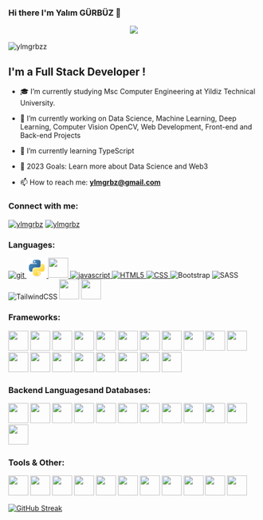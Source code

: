### Hi there I'm Yalım GÜRBÜZ 👋

<p align="middle"><img src="https://media1.giphy.com/media/XO8RMtRaK73isIt0i2/giphy.gif?cid=ecf05e47u1e45ix7bgnz62x51ywyr81hvq3chm1tnwce9p9l&rid=giphy.gif&ct=g" width="200px"></h2> 
<p align="left"> <img src="https://komarev.com/ghpvc/?username=ertgrulyksk&label=Profile%20views&color=0e75b6&style=flat" alt="ylmgrbzz" /> </p>

## I'm a Full Stack Developer !

- 🎓 I’m currently studying Msc Computer Engineering at Yildiz Technical University.
- 🔭 I’m currently working on Data Science, Machine Learning, Deep Learning, Computer Vision OpenCV, Web Development, Front-end and Back-end Projects
- 🌱 I’m currently learning TypeScript
- 🥅 2023 Goals: Learn more about Data Science and  Web3

- 📫 How to reach me: **ylmgrbz@gmail.com**
<h3 align="left">Connect with me:</h3>
<p align="left">
 
<a href="https://www.linkedin.com/in/ylmgrbz/" target="blank"><img align="center" src="https://upload.wikimedia.org/wikipedia/commons/8/81/LinkedIn_icon.svg" alt="ylmgrbz" height="30" width="40" /></a>
<a href="https://instagram.com/ylmgrbz" target="blank"><img align="center" src="https://upload.wikimedia.org/wikipedia/commons/9/95/Instagram_logo_2022.svg" alt="ylmgrbz" height="30" width="40" /></a>  
</p>

<h3 align="left">Languages:</h3>
<p align="left"></a> <a href="https://git-scm.com/" target="_blank"> <img src="https://www.vectorlogo.zone/logos/git-scm/git-scm-icon.svg" alt="git" width="40" height="40"/> </a> <a href="https://www.python.org" target="_blank"> <img src="https://raw.githubusercontent.com/devicons/devicon/master/icons/python/python-original.svg" alt="python" width="40" height="40"/> </a> <a href="https://www.javascript.com/" target="_blank"> <img src="https://1000logos.net/wp-content/uploads/2020/09/Java-Emblem.jpg" width="40" height="40"/>
 <img src="https://upload.wikimedia.org/wikipedia/commons/thumb/9/99/Unofficial_JavaScript_logo_2.svg/1200px-Unofficial_JavaScript_logo_2.svg.png" alt="javascript" width="40" height="40"/> </a> <a href="https://html.com/" target="_blank"> <img src="https://encrypted-tbn0.gstatic.com/images?q=tbn:ANd9GcQpngGRjYX1ca7qAADU3K6eGLj7ShQE3L2otdzfryl_Y9Ht2QRoQKYQbsXd36XIxMbYOw0&usqp=CAU" alt="HTML5" width="40" height="40"/> </a> <a href="" target="_blank"> <img src="https://upload.wikimedia.org/wikipedia/commons/thumb/d/d5/CSS3_logo_and_wordmark.svg/1200px-CSS3_logo_and_wordmark.svg.png" alt="CSS" width="40" height="40"/> </a>
<img src="https://upload.wikimedia.org/wikipedia/commons/thumb/b/b2/Bootstrap_logo.svg/1200px-Bootstrap_logo.svg.png" alt="Bootstrap" width="40" height="40"/>
</a>
<img src="https://upload.wikimedia.org/wikipedia/commons/thumb/9/96/Sass_Logo_Color.svg/1200px-Sass_Logo_Color.svg.png" alt="SASS" width="40" height="40"/>
<img src="https://www.drupal.org/files/project-images/screenshot_361.png" alt="TailwindCSS" width="40" height="40"/>
<img src="https://upload.wikimedia.org/wikipedia/commons/thumb/9/9a/Visual_Studio_Code_1.35_icon.svg/2048px-Visual_Studio_Code_1.35_icon.svg.png" width="40" height="40"/>
 <img src="https://miro.medium.com/max/300/0*goJuBKoyL-zZX4RB.png" width="40" height="40"/> 

</p>
<h3 align="left">Frameworks:</h3>
<p align="left">
<img src="https://encrypted-tbn0.gstatic.com/images?q=tbn:ANd9GcQc2Y2gmQB5zuaBd1AfN_AyEgoTgxPF65i7GwlvrbnnP_RUlubieG19WFnonCtS4ZfAox4&usqp=CAU" width="40" height="40"/>
<img src="https://images.g2crowd.com/uploads/product/image/large_detail/large_detail_f0b606abb6d19089febc9faeeba5bc05/nodejs-development-services.png" width="40" height="40"/> 
 <img src="https://expressjs.com/images/express-facebook-share.png" width="40" height="40"/> 
 <img src="https://www.rlogical.com/wp-content/uploads/2021/08/Rlogical-Blog-Images-thumbnail.png" width="40" height="40"/> 
 <img src="https://caglarbostanci.com.tr/wp-content/uploads/2017/06/jquery-kucuk-icerik-caglarbostanci-com-tr.png" width="40" height="40"/> 
 <img src="https://www.fullstackpython.com/img/logos/django.png" width="40" height="40"/> 
 <img src="https://cdn.filestackcontent.com/GgTFAbNTtiA09pWpwLAz" width="40" height="40"/> 
 <img src="https://upload.wikimedia.org/wikipedia/commons/thumb/3/31/NumPy_logo_2020.svg/1200px-NumPy_logo_2020.svg.png" width="40" height="40"/> 
 <img src="https://upload.wikimedia.org/wikipedia/commons/thumb/0/05/Scikit_learn_logo_small.svg/1200px-Scikit_learn_logo_small.svg.png" width="40" height="40"/> 
 <img src="https://avatars.githubusercontent.com/u/22799945?s=200&v=4" width="40" height="40"/> 
 <img src="https://matplotlib.org/3.1.1/_static/logo2_compressed.svg" width="40" height="40"/> 
  <img src="https://res.cloudinary.com/dyd911kmh/image/upload/v1640050215/image27_frqkzv.png" width="40" height="40"/> 
 <img src="https://miro.medium.com/max/964/0*tVCene42rgUTNv9Q.png" width="40" height="40"/> 
 <img src="https://upload.wikimedia.org/wikipedia/commons/thumb/2/2d/Tensorflow_logo.svg/1200px-Tensorflow_logo.svg.png" width="40" height="40"/> 
  <img src="https://upload.wikimedia.org/wikipedia/commons/thumb/a/ae/Keras_logo.svg/1200px-Keras_logo.svg.png" width="40" height="40"/> 
  <img src="https://upload.wikimedia.org/wikipedia/commons/thumb/1/10/PyTorch_logo_icon.svg/640px-PyTorch_logo_icon.svg.png" width="40" height="40"/>
  <img src="https://upload.wikimedia.org/wikipedia/commons/thumb/3/32/OpenCV_Logo_with_text_svg_version.svg/1200px-OpenCV_Logo_with_text_svg_version.svg.png" width="40" height="40"/>
  <img src="https://bentego.com/wp-content/uploads/2022/03/xx.png" width="40" height="40"/> 

  <img src="https://img.freepik.com/premium-vector/artificial-intelligence-concept-circuit-board-background-with-ai-logo-illustration_257312-1368.jpg?w=2000" width="40" height="40"/> 
</p>
<h3 align="left">Backend Languagesand Databases:</h3>
<p align="left">
<img src="https://w7.pngwing.com/pngs/170/924/png-transparent-microsoft-sql-server-microsoft-azure-sql-database-microsoft-text-logo-microsoft-azure.png" width="40" height="40"/>
<img src="https://my.trocaire.edu/wp-content/uploads/2016/12/pl-sql.png" width="40" height="40"/> 
 <img src="https://upload.wikimedia.org/wikipedia/commons/thumb/3/38/SQLite370.svg/1280px-SQLite370.svg.png" width="40" height="40"/> 
 <img src="https://download.logo.wine/logo/MySQL/MySQL-Logo.wine.png" width="40" height="40"/> 
 <img src="https://w7.pngwing.com/pngs/173/36/png-transparent-postgresql-logo-computer-software-database-open-source-s-text-head-snout.png" width="40" height="40"/> 
 <img src="https://sybyl.com/wp-content/uploads/2019/11/Oracle-Logo-For-Website.png" width="40" height="40"/> 
 <img src="https://upload.wikimedia.org/wikipedia/commons/thumb/9/93/MongoDB_Logo.svg/2560px-MongoDB_Logo.svg.png" width="40" height="40"/> 
 <img src="https://upload.wikimedia.org/wikipedia/commons/thumb/3/37/Firebase_Logo.svg/1280px-Firebase_Logo.svg.png" width="40" height="40"/> 
 <img src="https://files.cdata.com/media/media/i3nhanbw/20191018-dynamodb-performance-0.png" width="40" height="40"/> 
 <img src="http://ww1.prweb.com/prfiles/2017/04/12/15013279/gI_62552_200x200_360%20logo.png" width="40" height="40"/>
  <img src="https://uxwing.com/wp-content/themes/uxwing/download/web-app-development/rest-api-icon.png" width="40" height="40"/> 
 <img src="https://www.snmpcenter.com/wp-content/uploads/2016/10/RESTful-API-logo-for-light-bg.png" width="40" height="40"/> 

</p>
<h3 align="left">Tools & Other:</h3>
<p align="left">
<img src="https://w7.pngwing.com/pngs/147/242/png-transparent-amazon-com-logo-amazon-web-services-amazon-elastic-compute-cloud-amazon-virtual-private-cloud-cloud-computing-text-orange-logo.png" width="40" height="40"/>
<img src="https://imonezaprod.blob.core.windows.net/wp-assets/2014/09/azure-cloud-logo.png" width="40" height="40"/> 
 <img src="https://www.gstatic.com/devrel-devsite/prod/v04993a285e47ce7ae4bb513179c3071d4f2a8975b8f303b510c516323adf1b16/cloud/images/social-icon-google-cloud-1200-630.png" width="40" height="40"/> 
 <img src="https://www.docker.com/wp-content/uploads/2022/03/vertical-logo-monochromatic.png" width="40" height="40"/> 
 <img src="https://upload.wikimedia.org/wikipedia/commons/thumb/3/39/Kubernetes_logo_without_workmark.svg/1200px-Kubernetes_logo_without_workmark.svg.png" width="40" height="40"/> 
 <img src="https://www.seguetech.com/wp-content/uploads/2015/08/segue-blog-segue-blog-problems-adopting-agile-development.png" width="40" height="40"/> 
 <img src="https://www.zend.com/sites/default/files/image/2019-09/logo-jenkins.jpg" width="40" height="40"/> 
 <img src="https://download.logo.wine/logo/Redis/Redis-Logo.wine.png" width="40" height="40"/> 
 <img src="https://upload.wikimedia.org/wikipedia/commons/thumb/5/53/Apache_kafka_wordtype.svg/2560px-Apache_kafka_wordtype.svg.png" width="40" height="40"/> 
 <img src="https://herve.beraud.io/images/blog/rabbitmq.png" width="40" height="40"/> 
  <img src="https://www.vectorlogo.zone/logos/socketio/socketio-ar21.png" width="40" height="40"/> 
</p>
<!-- 
 <p>&nbsp;<img align="center" src="https://github-readme-stats.vercel.app/api?username=ylmgrbzz&show_icons=true&locale=en" alt="ylmgrbzz" />yy</p> -->
 
[![GitHub Streak](https://github-readme-streak-stats.herokuapp.com?user=ylmgrbzz&border_radius=80)](https://git.io/streak-stats)

<!-- [![Top Langs](https://github-readme-stats.vercel.app/api/top-langs/?username=ylmgrbzz&layout=compact)](https://github.com/ylmgrbzz/github-readme-stats)
 -->
